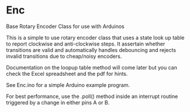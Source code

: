# Enc
 Base Rotary Encoder Class for use with Arduinos

This is a simple to use rotary encoder class that uses a state look up table to report clockwise and anti-clockwise steps. It assertain whether transitions are valid and automatically handles debouncing and rejects invalid transitions due to cheap/noisy encoders.

Documentation on the loopup table method will come later but you can check the Excel spreadsheet and the pdf for hints.

See Enc.ino for a simple Arduino example program.

For best performance, use the .poll() method inside an interrupt routine triggered by a change in either pins A or B.